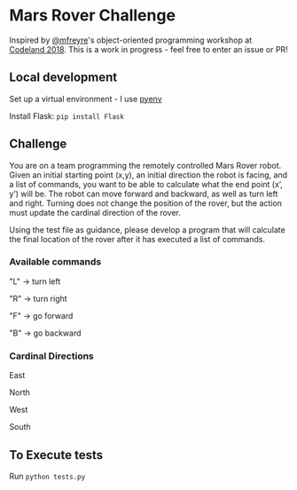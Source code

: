 # Mars Rover Challenge

Inspired by [@mfreyre](https://github.com/mfreyre/mars-rover-python)'s object-oriented programming workshop at [Codeland 2018](http://codelandconf.com/). This is a work in progress - feel free to enter an issue or PR!

## Local development
Set up a virtual environment - I use [pyenv](https://github.com/pyenv/pyenv-virtualenv)

Install Flask: `pip install Flask`

## Challenge

You are on a team programming the remotely controlled Mars Rover robot.
Given an initial starting point (x,y), an initial direction the robot is facing, and a list of commands, you want to be able to calculate what the end point (x’, y’) will be.
The robot can move forward and backward, as well as turn left and right. Turning does not change the position of the rover, but the action must update the cardinal direction of the rover.

Using the test file as guidance, please develop a program that will calculate the final location of the rover after it has executed a list of commands.

### Available commands
"L" -> turn left

"R" -> turn right

"F" -> go forward

"B" -> go backward

### Cardinal Directions
East

North

West

South

## To Execute tests

Run `python tests.py`
